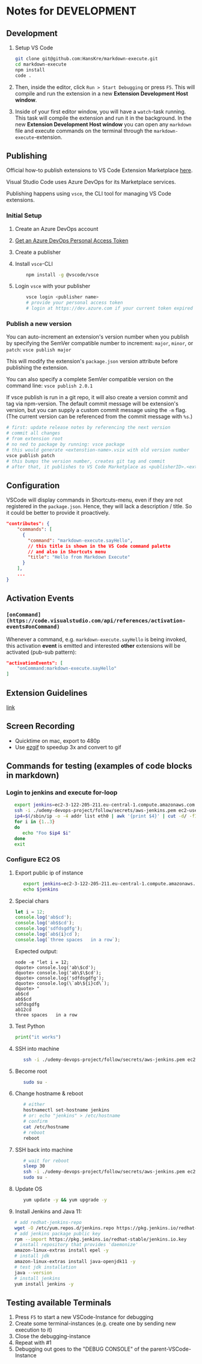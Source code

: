 # Notes for DEVELOPMENT

## Development

1. Setup VS Code

   ```sh
   git clone git@github.com:HansKre/markdown-execute.git
   cd markdown-execute
   npm install
   code .
   ```

1. Then, inside the editor, click `Run > Start Debugging` or press `F5`.
   This will compile and run the extension in a new **Extension Development Host window**.
1. Inside of your first editor window, you will have a `watch`-task running.
   This task will compile the extension and run it in the background. In the new **Extension Development Host window** you can open any `markdown` file and execute commands on the terminal through the `markdown-execute`-extension.

## Publishing

Official how-to publish extensions to VS Code Extension Marketplace [here](https://code.visualstudio.com/api/working-with-extensions/publishing-extension).

Visual Studio Code uses Azure DevOps for its Marketplace services.

Publishing happens using `vsce`, the CLI tool for managing VS Code extensions.

### Initial Setup

1. Create an Azure DevOps account
2. [Get an Azure DevOps Personal Access Token](https://code.visualstudio.com/api/working-with-extensions/publishing-extension#get-a-personal-access-token)
3. Create a publisher
4. Install `vsce`-CLI

   ```sh
       npm install -g @vscode/vsce
   ```

5. Login `vsce` with your publisher

   ```sh
       vsce login <publisher name>
       # provide your personal access token
       # login at https://dev.azure.com if your current token expired to create a new one
   ```

### Publish a new version

You can auto-increment an extension's version number when you publish by specifying the SemVer compatible number to increment: `major`, `minor`, or `patch`: `vsce publish major`

This will modify the extension's `package.json` version attribute before publishing the extension.

You can also specify a complete SemVer compatible version on the command line: `vsce publish 2.0.1`

If vsce publish is run in a git repo, it will also create a version commit and tag via npm-version. The default commit message will be extension's version, but you can supply a custom commit message using the `-m` flag. (The current version can be referenced from the commit message with `%s`.)

```sh
# first: update release notes by referencing the next version
# commit all changes
# from extension root
# no ned to package by running: vsce package
# this would generate <extenstion-name>.vsix with old version number
vsce publish patch
# this bumps the version number, creates git tag and commit
# after that, it publishes to VS Code Marketplace as <publisherID>.<extension-name>
```

## Configuration

VSCode will display commands in Shortcuts-menu, even if they are not registered in the `package.json`. Hence, they will lack a description / title. So it could be better to provide it proactively.

```json
"contributes": {
    "commands": [
      {
        "command": "markdown-execute.sayHello",
        // this title is shown in the VS Code command palette
        // and also in Shortcuts menu
        "title": "Hello from Markdown Execute"
      }
    ],
    ...
}
```

## Activation Events

### `[onCommand](https://code.visualstudio.com/api/references/activation-events#onCommand)`

Whenever a command, e.g. `markdown-execute.sayHello` is being invoked, this activation **event** is emitted and interested **other** extensions will be activated (pub-sub pattern):

```json
"activationEvents": [
    "onCommand:markdown-execute.sayHello"
]
```

## Extension Guidelines

[link](https://code.visualstudio.com/api/references/extension-guidelines)

## Screen Recording

- Quicktime on mac, export to 480p
- Use [ezgif](https://ezgif.com/video-to-gif) to speedup 3x and convert to gif

## Commands for testing (examples of code blocks in markdown)

### Login to jenkins and execute for-loop

```bash
   export jenkins=ec2-3-122-205-211.eu-central-1.compute.amazonaws.com
   ssh -i ./udemy-devops-project/follow/secrets/aws-jenkins.pem ec2-user@$jenkins
   ip4=$(/sbin/ip -o -4 addr list eth0 | awk '{print $4}' | cut -d/ -f1)
   for i in {1..3}
   do
      echo "Foo $ip4 $i"
   done
   exit
```

### Configure EC2 OS

1. Export public ip of instance

   ```sh
      export jenkins=ec2-3-122-205-211.eu-central-1.compute.amazonaws.com
      echo $jenkins
   ```

2. Special chars

   ```js
   let i = 12;
   console.log('ab$cd');
   console.log('ab$$cd');
   console.log('sdfdsgdfg');
   console.log(`ab${i}cd`);
   console.log(`three spaces   in a row`);
   ```

   Expected output:

   ```output
   node -e "let i = 12;
   dquote> console.log('ab\$cd');
   dquote> console.log('ab\$\$cd');
   dquote> console.log('sdfdsgdfg');
   dquote> console.log(\`ab\${i}cd\`);
   dquote> "
   ab$cd
   ab$$cd
   sdfdsgdfg
   ab12cd
   three spaces   in a row
   ```

3. Test Python

   ```python
   print("it works")
   ```

4. SSH into machine

   ```sh
      ssh -i ./udemy-devops-project/follow/secrets/aws-jenkins.pem ec2-user@$jenkins
   ```

5. Become root

   ```sh
      sudo su -
   ```

6. Change hostname & reboot

   ```sh
      # either
      hostnamectl set-hostname jenkins
      # or: echo "jenkins" > /etc/hostname
      # confirm
      cat /etc/hostname
      # reboot
      reboot
   ```

7. SSH back into machine

   ```sh
      # wait for reboot
      sleep 30
      ssh -i ./udemy-devops-project/follow/secrets/aws-jenkins.pem ec2-user@$jenkins
      sudo su -
   ```

8. Update OS

   ```sh
      yum update -y && yum upgrade -y
   ```

9. Install Jenkins and Java 11:

```sh
   # add redhat-jenkins-repo
   wget -O /etc/yum.repos.d/jenkins.repo https://pkg.jenkins.io/redhat-stable/jenkins.repo
   # add jenkins package public key
   rpm --import https://pkg.jenkins.io/redhat-stable/jenkins.io.key
   # install repository that provides 'daemonize'
   amazon-linux-extras install epel -y
   # install jdk
   amazon-linux-extras install java-openjdk11 -y
   # test jdk installation
   java --version
   # install jenkins
   yum install jenkins -y
```

## Testing available Terminals

1. Press `F5` to start a new VSCode-Instance for debugging
2. Create some terminal-instances (e.g. create one by sending new execution to it)
3. Close the debugging-instance
4. Repeat with #1
5. Debugging out goes to the "DEBUG CONSOLE" of the parent-VSCode-Instance

